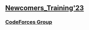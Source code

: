 ## [Newcomers_Training'23](https://sites.google.com/view/azharicpc/training-plans/newcomers-training23?authuser=0)
### [CodeForces Group](https://codeforces.com/group/Bu2yXAqHyK/contests)